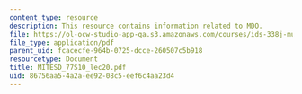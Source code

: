 ```yaml
---
content_type: resource
description: This resource contains information related to MDO.
file: https://ol-ocw-studio-app-qa.s3.amazonaws.com/courses/ids-338j-multidisciplinary-system-design-optimization-spring-2010/86756aa54a2aee9208c5eef6c4aa23d4_MITESD_77S10_lec20.pdf
file_type: application/pdf
parent_uid: fcacecfe-964b-0725-dcce-260507c5b918
resourcetype: Document
title: MITESD_77S10_lec20.pdf
uid: 86756aa5-4a2a-ee92-08c5-eef6c4aa23d4
---
```

